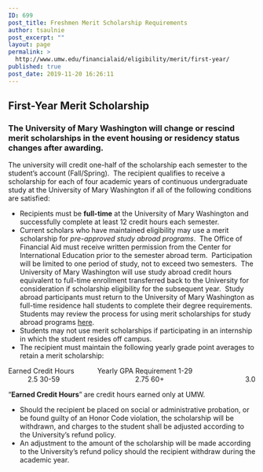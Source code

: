 ```yaml
---
ID: 699
post_title: Freshmen Merit Scholarship Requirements
author: tsaulnie
post_excerpt: ""
layout: page
permalink: >
  http://www.umw.edu/financialaid/eligibility/merit/first-year/
published: true
post_date: 2019-11-20 16:26:11
---
```

<h2><strong>First-Year Merit Scholarship</strong></h2>
<h3><strong>The University of Mary Washington will change or rescind merit scholarships in the event housing or residency status changes after awarding</strong><strong>.</strong></h3>
The university will credit one-half of the scholarship each semester to the student’s account (Fall/Spring).  The recipient qualifies to receive a scholarship for each of four academic years of continuous undergraduate study at the University of Mary Washington if all of the following conditions are satisfied:
<ul>
 	<li>Recipients must be <strong>full-time</strong> at the University of Mary Washington and successfully complete at least 12 credit hours each semester.</li>
 	<li>Current scholars who have maintained eligibility may use a merit scholarship for <em>pre-approved study abroad programs</em>.  The Office of Financial Aid must receive written permission from the Center for International Education prior to the semester abroad term.  Participation will be limited to one period of study, not to exceed two semesters.  The University of Mary Washington will use study abroad credit hours equivalent to full-time enrollment transferred back to the University for consideration if scholarship eligibility for the subsequent year.  Study abroad participants must return to the University of Mary Washington as full-time residence hall students to complete their degree requirements. Students may review the process for using merit scholarships for study abroad programs <a href="http://www.umw.edu/financialaid/eligibility/study-abroad">here</a>.</li>
 	<li>Students may not use merit scholarships if participating in an internship in which the student resides off campus.</li>
 	<li>The recipient must maintain the following yearly grade point averages to retain a merit scholarship:</li>
</ul>
Earned Credit Hours            Yearly GPA Requirement
1-29                                          2.5
30-59                                       2.75
60+                                          3.0

“<strong>Earned Credit Hours</strong>” are credit hours earned only at UMW.
<ul>
 	<li>Should the recipient be placed on social or administrative probation, or be found guilty of an
Honor Code violation, the scholarship will be withdrawn, and charges to the student shall be
adjusted according to the University’s refund policy.</li>
 	<li>An adjustment to the amount of the scholarship will be made according to the University’s refund
policy should the recipient withdraw during the academic year.</li>
</ul>